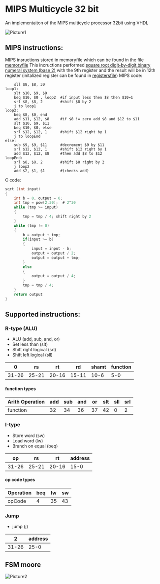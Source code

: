 # MIPS Multicycle 32 bit
An implementaiton of the MIPS multicycle processor 32bit using VHDL

![Picture1](https://user-images.githubusercontent.com/69726708/100778999-64c9cd00-3410-11eb-951b-e0cf526abd0a.png)

## MIPS instructions:
MIPS insructions stored in memoryfile which can be found in the file [memoryfile](./MIPS_MULTICYCLE/memoryfile.vhd)
This incructions performed [square root digit-by-digit binary numeral system (base 2)](https://en.wikipedia.org/wiki/Methods_of_computing_square_roots#Digit-by-digit_calculation) with the 9th register
and the result will be in 12th register (initalized register can be found in [registersfile](./MIPS_MULTICYCLE/registersfile.vhd))
MIPS code:
```assembly
	sll $8, $8, 30
loop1:
	slt $10, $9, $8     
	beq $10, $0 , loop2  #if input less then $8 then $10=1
	srl $8, $8, 2        #shift $8 by 2
	j to loop1
loop2:
	beq $8, $0, end      
	add $11, $12, $8     #if $8 != zero add $8 and $12 to $11
	slt $10, $9, $11
	beq $10, $0, else
	srl $12, $12, 1      #shift $12 right by 1
	j to loopEnd
else:
	sub $9, $9, $11      #decrement $9 by $11
	srl $12, $12, 1      #shift $12 right by 1
	add $12, $12, $8     #then add $8 to $12
loopEnd:
	srl $8, $8, 2        #shift $8 right by 2
	j loop2
	add $2, $1, $1       #(checks add)
```

C code:
```C
sqrt (int input)
{
	int b = 0, output = 0;
	int tmp = pow(2,30);  # 2^30
	while (tmp >= input)
	{
		tmp = tmp / 4; shift right by 2
	}
	while (tmp != 0)
	{
		b = output + tmp;
		if(input >= b)
		{
			input = input - b;
			output = output / 2;
			output = output + tmp;
		}
		else
		{
			output = output / 4;
		}
		tmp = tmp / 4;
	}
	return output
}
```
## Supported instructions:
### R-type (ALU)
* ALU (add, sub, and, or)
* Set less than (slt)
* Shift right logical (srl)
* Shift left logical  (sll)

|0|rs|rt|rd|shamt|function|
|-|--|--|--|-----|--------|
|31-26|25-21|20-16|15-11|10-6|5-0|

#### function types

|Arith Operation|add|sub|and|or|slt|sll|srl|
|---------------|---|---|---|--|---|---|---|
|function|32|34|36|37|42|0|2|

### I-type
* Store word (sw)
* Load word  (lw)
* Branch on equal (beq)

|op|rs|rt|address|
|--|--|--|-------|
|31-26|25-21|20-16|15-0|

#### op code types

|Operation|beq|lw|sw|
|---------|---|--|--|
|opCode|4|35|43|

### Jump
* jump (j)

|2|address|
|-|-------|
|31-26|25-0|

## FSM moore
![Picture2](https://user-images.githubusercontent.com/69726708/100780489-714f2500-3412-11eb-81ad-a56b6e2bf482.png)

